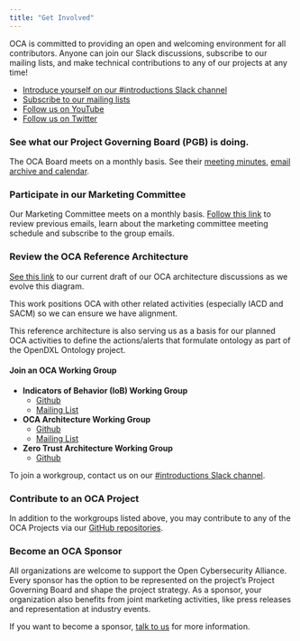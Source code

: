 ```yaml
---
title: "Get Involved"
---
```


OCA is committed to providing an open and welcoming environment for all contributors. Anyone can join our Slack discussions, subscribe to our mailing lists, and make technical contributions to any of our projects at any time!

* [Introduce yourself on our #introductions Slack channel](https://join.slack.com/t/open-cybersecurity/shared_invite/zt-ojjqlwvp-UFG32P5VzIdEMsjSc2iYlQ)
* [Subscribe to our mailing lists](https://lists.oasis-open-projects.org/g/oca)
* [Follow us on YouTube](https://www.youtube.com/channel/UCjTpPl2oEGH_Ws251m827Cg/)
* [Follow us on Twitter](https://twitter.com/OpenCyberAllnc)

### See what our Project Governing Board (PGB) is doing.

The OCA Board meets on a monthly basis. See their [meeting minutes](https://github.com/opencybersecurityalliance/documentation/wiki), [email archive and calendar](https://lists.oasis-open-projects.org/g/oca-pgb).

### Participate in our Marketing Committee

Our Marketing Committee meets on a monthly basis. [Follow this link](https://lists.oasis-open-projects.org/g/oca-marketing) to review previous emails, learn about the marketing committee meeting schedule and subscribe to the group emails.

### Review the OCA Reference Architecture

[See this link](https://github.com/opencybersecurityalliance/documentation/blob/master/SACM_OCA_IACD.png) to our current draft of our OCA architecture discussions as we evolve this diagram.

This work positions OCA with other related activities (especially IACD and SACM) so we can ensure we have alignment.

This reference architecture is also serving us as a basis for our planned OCA activities to define the actions/alerts that formulate ontology as part of the OpenDXL Ontology project.

#### Join an OCA Working Group

* **Indicators of Behavior (IoB) Working Group**
  * [Github](https://github.com/opencybersecurityalliance/documentation/tree/master/iob-wg)
  * [Mailing List](https://lists.oasis-open-projects.org/g/oca-iob-wg)
* **OCA Architecture Working Group**
  * [Github](https://github.com/opencybersecurityalliance/documentation/tree/master/Architecture%20Documents)
  * [Mailing List](https://lists.oasis-open-projects.org/g/oca-architecture-wg)
* **Zero Trust Architecture Working Group**
  * [Github](https://github.com/opencybersecurityalliance/documentation/tree/master/ZeroTrust)


To join a workgroup, contact us on our [#introductions Slack channel](https://join.slack.com/t/open-cybersecurity/shared_invite/zt-ojjqlwvp-UFG32P5VzIdEMsjSc2iYlQ).

### Contribute to an OCA Project

In addition to the workgroups listed above, you may contribute to any of the OCA Projects via our [GitHub repositories](https://github.com/opencybersecurityalliance).


### Become an OCA Sponsor

All organizations are welcome to support the Open Cybersecurity Alliance. Every sponsor has the option to be represented on the project’s Project Governing Board and shape the project strategy.
As a sponsor, your organization also benefits from joint marketing activities, like press releases and representation at industry events.

If you want to become a sponsor, [talk to us](mailto:join@oasis-open.org) for more information.
